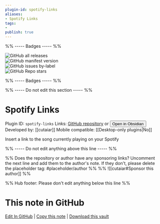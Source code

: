 ```yaml
---
plugin-id: spotify-links
aliases:
- Spotify Links
tags: 
- 
publish: true
---
```


%% ----- Badges ----- %%

![GitHub all releases](https://img.shields.io/github/downloads/cutaiar/obsidian-spotify-links/total?color=573E7A&logo=github&style=for-the-badge)   
![GitHub manifest version](https://img.shields.io/github/manifest-json/v/cutaiar/obsidian-spotify-links?color=573E7A&logo=github&style=for-the-badge)   
![GitHub issues by-label](https://img.shields.io/github/issues/cutaiar/obsidian-spotify-links/help%20wanted?color=573E7A&logo=github&style=for-the-badge)   
![GitHub Repo stars](https://img.shields.io/github/stars/cutaiar/obsidian-spotify-links?color=573E7A&logo=github&style=for-the-badge)

%% ----- Badges ----- %%

%% ----- Do not edit this section ----- %%

# Spotify Links

Plugin ID: `spotify-links`
Links: [GitHub repository](https://github.com/cutaiar/obsidian-spotify-links) or [<button id=HH>Open in Obsidian</button>](obsidian://show-plugin?id=spotify-links)
Developed by: [[cutaiar]]
Mobile compatible: [[Desktop-only plugins|No]]

Insert a link to the song currently playing on your Spotify

%% ----- Do not edit anything above this line ----- %% 

%% Does the repository or author have any sponsoring links? Uncomment the next line and add them to the author's note. If they don't, please delete the placeholder tag: #placeholder/author %%
%% ![[cutaiar#Sponsor this author]] %%

%% Hub footer: Please don't edit anything below this line %%

# This note in GitHub

<span class="git-footer">[Edit In GitHub](https://github.dev/obsidian-community/obsidian-hub/blob/main/02%20-%20Community%20Expansions/02.05%20All%20Community%20Expansions/Plugins/spotify-links.md "git-hub-edit-note") | [Copy this note](https://raw.githubusercontent.com/obsidian-community/obsidian-hub/main/02%20-%20Community%20Expansions/02.05%20All%20Community%20Expansions/Plugins/spotify-links.md "git-hub-copy-note") | [Download this vault](https://github.com/obsidian-community/obsidian-hub/archive/refs/heads/main.zip "git-hub-download-vault") </span>
